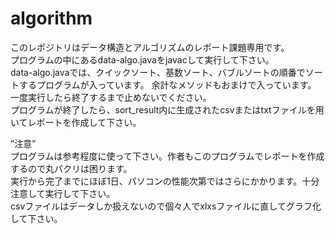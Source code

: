 # algorithm
このレポジトリはデータ構造とアルゴリズムのレポート課題専用です。  
プログラムの中にあるdata-algo.javaをjavacして実行して下さい。  
data-algo.javaでは、クイックソート、基数ソート、バブルソートの順番でソートするプログラムが入っています。
余計なメソッドもおまけで入っています。  
一度実行したら終了するまで止めないでください。  
プログラムが終了したら、sort_result内に生成されたcsvまたはtxtファイルを用いてレポートを作成して下さい。  
  
”注意”  
プログラムは参考程度に使って下さい。作者もこのプログラムでレポートを作成するので丸パクリは困ります。  
実行から完了までにほぼ1日、パソコンの性能次第ではさらにかかります。十分注意して実行して下さい。  
csvファイルはデータしか扱えないので個々人でxlxsファイルに直してグラフ化して下さい。

